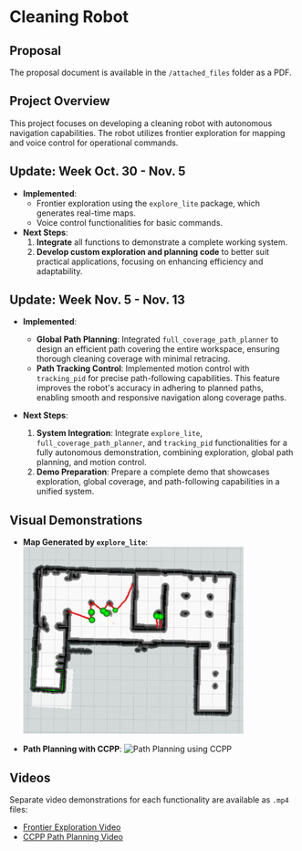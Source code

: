 
# Cleaning Robot

## Proposal

The proposal document is available in the `/attached_files` folder as a PDF.

## Project Overview

This project focuses on developing a cleaning robot with autonomous navigation capabilities. The robot utilizes frontier exploration for mapping and voice control for operational commands. 

## Update: Week Oct. 30 - Nov. 5

- **Implemented**: 
  - Frontier exploration using the `explore_lite` package, which generates real-time maps.
  - Voice control functionalities for basic commands.
- **Next Steps**:
  1. **Integrate** all functions to demonstrate a complete working system.
  2. **Develop custom exploration and planning code** to better suit practical applications, focusing on enhancing efficiency and adaptability.

## Update: Week Nov. 5 - Nov. 13

- **Implemented**:
  - **Global Path Planning**: Integrated `full_coverage_path_planner` to design an efficient path covering the entire workspace, ensuring thorough cleaning coverage with minimal retracing.
  - **Path Tracking Control**: Implemented motion control with `tracking_pid` for precise path-following capabilities. This feature improves the robot's accuracy in adhering to planned paths, enabling smooth and responsive navigation along coverage paths.

- **Next Steps**:
  1. **System Integration**: Integrate `explore_lite`, `full_coverage_path_planner`, and `tracking_pid` functionalities for a fully autonomous demonstration, combining exploration, global path planning, and motion control.
  2. **Demo Preparation**: Prepare a complete demo that showcases exploration, global coverage, and path-following capabilities in a unified system.


## Visual Demonstrations

- **Map Generated by `explore_lite`**:
  ![Map Generated by explore_lite](attached_files/map.png)

- **Path Planning with CCPP**:
  ![Path Planning using CCPP](attached_files/ccpp.png)

## Videos

Separate video demonstrations for each functionality are available as `.mp4` files:

- [Frontier Exploration Video](attached_files/explore_lite.mp4)
- [CCPP Path Planning Video](attached_files/ccpp.mp4)


